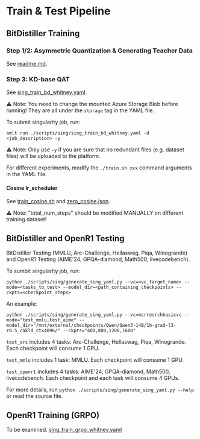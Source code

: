 # Train & Test Pipeline

## BitDistiller Training

### Step 1/2: Asymmetric Quantization & Generating Teacher Data

See [readme.md](readme.md).

### Step 3: KD-base QAT

See [sing_train_bd_whitney.yaml](scripts/sing/sing_train_bd_whitney.yaml).

⚠ Note: You need to change the mounted Azure Storage Blob before running! They are all under the `storage` tag in the YAML file.

To submit singularity job, run:
```shell
amlt run ./scripts/sing/sing_train_bd_whitney.yaml -d <job_description> -y
```

⚠ Note: Only use `-y` if you are sure that no redundant files (e.g. dataset files) will be uploaded to the platform.

For different experiments, modify the `./train.sh xxx` command arguments in the YAML file.

#### Cosine lr_scheduler

See [train_cosine.sh](scripts/train/train_cosine.sh) and [zero_cosine.json](train/config/zero_cosine.json).

⚠ Note: "total_num_steps" should be modified MANUALLY on different training dataset!


## BitDistiller and OpenR1 Testing

BitDistiller Testing (MMLU, Arc-Challenge, Hellaswag, Piqa, Winogrande) and OpenR1 Testing (AIME'24, GPQA-diamond, Math500, livecodebench).

To sumbit singularity job, run:
```shell
python ./scripts/sing/generate_sing_yaml.py --vc=<vc_target_name> --mode=<tasks_to_test> --model_dir=<path_containing_checkpoints> --ckpts=<checkpoint_steps>
```

An example:
```shell
python ./scripts/sing/generate_sing_yaml.py --vc=msrresrchbasicvc --mode="test_mmlu,test_aime" --model_dir="/mnt/external/checkpoints/Qwen/Qwen3-14B/1b-grad-l3-r0.5_cakld_ctx4096/" --ckpts="400,800,1200,1600"
```

`test_arc` includes 4 tasks: Arc-Challenge, Hellaswag, Piqa, Winogrande. Each checkpoint will consume 1 GPU.

`test_mmlu` includes 1 task: MMLU. Each checkpoint will consume 1 GPU.

`test_openr1` includes 4 tasks: AIME'24, GPQA-diamond, Math500, livecodebench. Each checkpoint and each task will consume 4 GPUs.

For more details, run `python ./scripts/sing/generate_sing_yaml.py --help` or read the source file.


## OpenR1 Training (GRPO)

To be examined. [sing_train_grpo_whitney.yaml](scripts/sing/sing_train_grpo_whitney.yaml)

